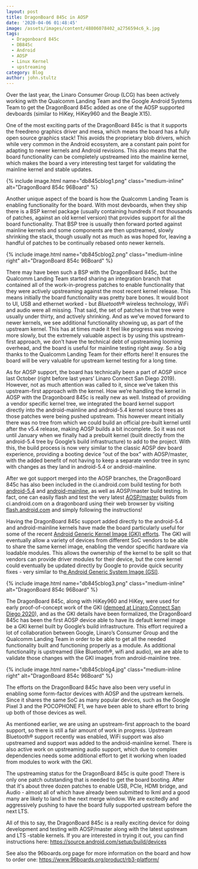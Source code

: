 ```yaml
---
layout: post
title: DragonBoard 845c in AOSP
date: '2020-04-06 01:48:45'
image: /assets/images/content/48806078402_a2756594c6_k.jpg
tags:
  - Dragonboard 845c
  - DB845c
  - Android
  - AOSP
  - Linux Kernel
  - upstreaming
category: Blog
author: john.stultz
---
```

Over the last year, the Linaro Consumer Group (LCG) has been actively working with the Qualcomm Landing Team and the Google Android Systems Team to get the DragonBoard 845c added as one of the AOSP supported devboards (similar to HiKey, HiKey960 and the Beagle X15).

One of the most exciting parts of the DragonBoard 845c is that it supports the freedreno graphics driver and mesa, which means the board has a fully open source graphics stack! This avoids the proprietary blob drivers, which while very common in the Android ecosystem, are a constant pain point for adapting to newer kernels and Android revisions. This also means that the board functionality can be completely upstreamed into the mainline kernel, which makes the board a very interesting test target for validating the mainline kernel and stable updates.

{% include image.html name="db845cblog1.png" class="medium-inline" alt="DragonBoard 854c 96Board" %}

Another unique aspect of the board is how the Qualcomm Landing Team is enabling functionality for the board. With most devboards, when they ship there is a BSP kernel package (usually containing hundreds if not thousands of patches, against an old kernel version) that provides support for all the board functionality. That BSP tree is usually then forward ported against mainline kernels and some components are then upstreamed, slowly shrinking the stack, though usually not as much as was hoped for, leaving a handful of patches to be continually rebased onto newer kernels.

{% include image.html name="db845cblog2.png" class="medium-inline right" alt="DragonBoard 854c 96Board" %}

There may have been such a BSP with the DragonBoard 845c, but the Qualcomm Landing Team started sharing an integration branch that contained all of the work-in-progress patches to enable functionality that they were actively upstreaming against the most recent kernel release. This means initially the board functionality was pretty bare bones. It would boot to UI, USB and ethernet worked - but _Bluetooth_® wireless technology, WiFi and audio were all missing. That said, the set of patches in that tree were usually under thirty, and actively shrinking. And as we’ve moved forward to newer kernels, we see additional functionality showing up, as part of the upstream kernel. This has at times made it feel like progress was moving more slowly, but the extremely valuable aspect is by using this upstream-first approach, we don’t have the technical debt of upstreaming looming overhead, and the board is useful for mainline testing right away. So a big thanks to the Qualcomm Landing Team for their efforts here! It ensures the board will be very valuable for upstream kernel testing for a long time.

As for AOSP support, the board has technically been a part of AOSP since last October (right before last years’ Linaro Connect San Diego 2019). However, not as much attention was called to it, since we’ve taken this upstream-first approach with the kernel. How we’re handling the kernel in AOSP with the Dragonboard 845c is really new as well. Instead of providing a vendor specific kernel tree, we integrated the board kernel support directly into the android-mainline and android-5.4 kernel source trees as those patches were being pushed upstream. This however meant initially there was no tree from which we could build an official pre-built kernel until after the v5.4 release, making AOSP builds a bit incomplete.  So it was not until January when we finally had a prebuilt kernel (built directly from the android-5.4 tree by Google’s build infrastructure) to add to the project. With this, the build process is now very similar to the classic AOSP dev board experience, providing a booting device “out of the box” with AOSP/master, with the added benefit of not having to keep a separate vendor tree in sync with changes as they land in android-5.4 or android-mainline.

After we got support merged into the AOSP branches, the DragonBoard 845c has also been included in the ci.android.com build testing for both [android-5.4](https://ci.android.com/builds/branches/aosp_kernel-common-android-5.4/grid?) and [android-mainline](https://ci.android.com/builds/branches/aosp_kernel-common-android-mainline/grid?), as well as AOSP/master build testing. In fact, one can easily flash and test the very latest [AOSP/master](https://ci.android.com/builds/branches/aosp-master/grid?) builds from ci.android.com on a dragonboard using their web browser by visiting [flash.android.com](https://flash.android.com/welcome?continue=%2Fcustom) and simply following the instructions!

Having the DragonBoard 845c support added directly to the android-5.4 and android-mainline kernels have made the board particularly useful for some of the recent [Android Generic Kernel Image (GKI) efforts](https://www.linuxplumbersconf.org/event/2/contributions/61/attachments/69/80/Android_and_Linux_Kernel__Herding_billions_of_penguins_one_version_at_a_time.pdf). The GKI will eventually allow a variety of devices from different SoC vendors to be able to share the same kernel image, enabling the vendor specific hardware via loadable modules. This allows the ownership of the kernel to be split so that vendors can provide driver modules for their device, but the core kernel could eventually be updated directly by Google to provide quick security fixes - very similar to th[e Android Generic System Image (GSI)](https://developer.android.com/topic/generic-system-image).

{% include image.html name="db845cblog3.png" class="medium-inline" alt="DragonBoard 854c 96Board" %}

The DragonBoard 845c, along with HiKey960 and HiKey, were used for early proof-of-concept work of the GKI ([demoed at Linaro Connect San Diego 2020](https://twitter.com/johnstultz_work/status/1171915205548183553)), and as the GKI details have been formalized, the DragonBoard 845c has been the first AOSP device able to have its default kernel image be a GKI kernel built by Google’s build infrastructure. This effort required a lot of collaboration between Google, Linaro’s Consumer Group and the Qualcomm Landing Team in order to be able to get all the needed functionality built and functioning properly as a module. As additional functionality is upstreamed (like Bluetooth®, wifi and audio), we are able to validate those changes with the GKI images from android-mainline tree.

{% include image.html name="db845cblog4.jpg" class="medium-inline right" alt="DragonBoard 854c 96Board" %}

The efforts on the DragonBoard 845c have also been very useful in enabling some form-factor devices with AOSP and the upstream kernels. Since it shares the same SoC as many popular devices, such as the Google Pixel 3 and the POCOPHONE F1, we have been able to share effort to bring up both of those devices as well.

As mentioned earlier, we are using an upstream-first approach to the board support, so there is still a fair amount of work in progress. Upstream Bluetooth® support recently was enabled, WiFi support was also upstreamed and support was added to the android-mainline kernel. There is also active work on upstreaming audio support, which due to complex dependencies needs some additional effort to get it working when loaded from modules to work with the GKI.

The upstreaming status for the DragonBoard 845c is quite good! There is only one patch outstanding that is needed to get the board booting. After that it's about three dozen patches to enable USB, PCIe, HDMI bridge, and Audio - almost all of which have already been submitted to lkml and a good many are likely to land in the next merge window. We are excitedly and aggressively pushing to have the board fully supported upstream before the next LTS.

All of this to say, the DragonBoard 845c is a really exciting device for doing development and testing with AOSP/master along with the latest upstream and LTS -stable kernels. If you are interested in trying it out, you can find instructions here: <https://source.android.com/setup/build/devices>

See also the 96boards.org page for more information on the board and how to order one: <https://www.96boards.org/product/rb3-platform/>
